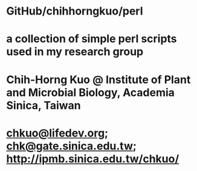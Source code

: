 # GitHub/chihhorngkuo/perl
# a collection of simple perl scripts used in my research group
# Chih-Horng Kuo @ Institute of Plant and Microbial Biology, Academia Sinica, Taiwan
# chkuo@lifedev.org; chk@gate.sinica.edu.tw; http://ipmb.sinica.edu.tw/chkuo/

